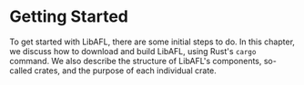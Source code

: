 # Getting Started

To get started with LibAFL, there are some initial steps to do.
In this chapter, we discuss how to download and build LibAFL, using Rust's `cargo` command.
We also describe the structure of LibAFL's components, so-called crates, and the purpose of each individual crate.
